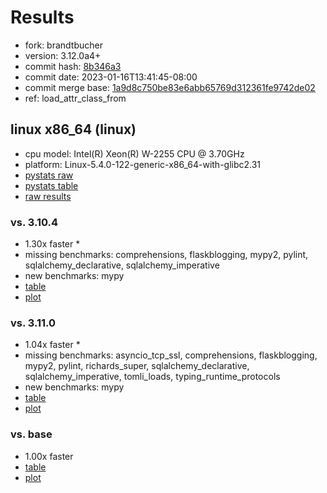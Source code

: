 # Results

- fork: brandtbucher
- version: 3.12.0a4+
- commit hash: [8b346a3](https://github.com/brandtbucher/cpython/commit/8b346a3)
- commit date: 2023-01-16T13:41:45-08:00
- commit merge base: [1a9d8c750be83e6abb65769d312361fe9742de02](https://github.com/brandtbucher/cpython/commit/1a9d8c750be83e6abb65769d312361fe9742de02)
- ref: load_attr_class_from

## linux x86_64 (linux)

- cpu model: Intel(R) Xeon(R) W-2255 CPU @ 3.70GHz
- platform: Linux-5.4.0-122-generic-x86_64-with-glibc2.31
- [pystats raw](bm-20230116-linux-x86_64-brandtbucher-load_attr_class_from-3.12.0a4%2B-8b346a3-pystats.json)
- [pystats table](bm-20230116-linux-x86_64-brandtbucher-load_attr_class_from-3.12.0a4%2B-8b346a3-pystats.md)
- [raw results](bm-20230116-linux-x86_64-brandtbucher-load_attr_class_from-3.12.0a4%2B-8b346a3.json)

### vs. 3.10.4

- 1.30x faster \*
- missing benchmarks: comprehensions, flaskblogging, mypy2, pylint, sqlalchemy_declarative, sqlalchemy_imperative
- new benchmarks: mypy
- [table](bm-20230116-linux-x86_64-brandtbucher-load_attr_class_from-3.12.0a4%2B-8b346a3-vs-3.10.4.md)
- [plot](bm-20230116-linux-x86_64-brandtbucher-load_attr_class_from-3.12.0a4%2B-8b346a3-vs-3.10.4.png)

### vs. 3.11.0

- 1.04x faster \*
- missing benchmarks: asyncio_tcp_ssl, comprehensions, flaskblogging, mypy2, pylint, richards_super, sqlalchemy_declarative, sqlalchemy_imperative, tomli_loads, typing_runtime_protocols
- new benchmarks: mypy
- [table](bm-20230116-linux-x86_64-brandtbucher-load_attr_class_from-3.12.0a4%2B-8b346a3-vs-3.11.0.md)
- [plot](bm-20230116-linux-x86_64-brandtbucher-load_attr_class_from-3.12.0a4%2B-8b346a3-vs-3.11.0.png)

### vs. base

- 1.00x faster
- [table](bm-20230116-linux-x86_64-brandtbucher-load_attr_class_from-3.12.0a4%2B-8b346a3-vs-base.md)
- [plot](bm-20230116-linux-x86_64-brandtbucher-load_attr_class_from-3.12.0a4%2B-8b346a3-vs-base.png)

